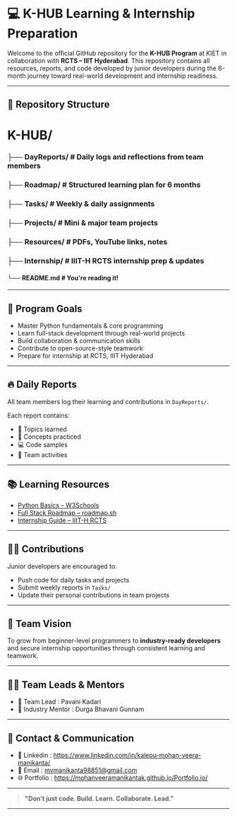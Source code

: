 # 💻 K-HUB Learning & Internship Preparation

Welcome to the official GitHub repository for the **K-HUB Program** at KIET in collaboration with **RCTS – IIIT Hyderabad**. This repository contains all resources, reports, and code developed by junior developers during the 6-month journey toward real-world development and internship readiness.
  
---

## 📁 Repository Structure
# K-HUB/
### ├── DayReports/ # Daily logs and reflections from team members
### ├── Roadmap/ # Structured learning plan for 6 months
### ├── Tasks/ # Weekly & daily assignments
### ├── Projects/ # Mini & major team projects
### ├── Resources/ # PDFs, YouTube links, notes
### ├── Internship/ # IIIT-H RCTS internship prep & updates
#### └── README.md # You're reading it!


---

## 🎯 Program Goals

- Master Python fundamentals & core programming
- Learn full-stack development through real-world projects
- Build collaboration & communication skills
- Contribute to open-source-style teamwork
- Prepare for internship at RCTS, IIIT Hyderabad

---

## 🔥 Daily Reports

All team members log their learning and contributions in `DayReports/`.

Each report contains:
- 📌 Topics learned
- 🧠 Concepts practiced
- 💻 Code samples
- 🤝 Team activities

---

## 📚 Learning Resources

- [Python Basics – W3Schools](https://www.w3schools.com/python/)
- [Full Stack Roadmap – roadmap.sh](https://roadmap.sh/)
- [Internship Guide – IIIT-H RCTS](https://rcts.iiit.ac.in/)

---

## 🧑‍💻 Contributions

Junior developers are encouraged to:
- Push code for daily tasks and projects
- Submit weekly reports in `Tasks/`
- Update their personal contributions in team projects

---

## 🚀 Team Vision

To grow from beginner-level programmers to **industry-ready developers** and secure internship opportunities through consistent learning and teamwork.

---

## 👨‍🏫 Team Leads & Mentors

- 🔹 Team Lead : Pavani Kadari  
- 🔹 Industry Mentor : Durga Bhavani Gunnam 

---

## 📌 Contact & Communication

- 💬 Linkedin : https://www.linkedin.com/in/kalepu-mohan-veera-manikanta/
- 📧 Email : mvmanikanta98851@gmail.com
- 🌐 Portfolio : https://mohanveeramanikantak.github.io/Portfolio.io/

---

> **"Don’t just code. Build. Learn. Collaborate. Lead."**

---

